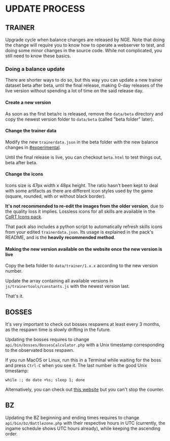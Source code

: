 # UPDATE PROCESS


## TRAINER

Upgrade cycle when balance changes are released by NGE. Note that doing the
change will require you to know how to operate a webserver to test, and doing
some minor changes in the source code. While not complicated, you still need to
know these basics.

### Doing a balance update

There are shorter ways to do so, but this way you can update a new trainer
dataset beta after beta, until the final release, making 0-day releases of the
live version without spending a lot of time on the said release day.

#### Create a new version

As soon as the first beta/rc is released, remove the `data/beta` directory and
copy the newest version folder to `data/beta` (called "beta folder" later).

#### Change the trainer data

Modify the new `trainerdata.json` in the beta folder with the new balance
changes in [#experimental](https://discord.com/channels/542061814704373782/542403024417456138).

Until the final release is live, you can checkout `beta.html` to test things
out, beta after beta.

#### Change the icons

Icons size is 47px width x 48px height. The ratio hasn't been kept to deal with
some artifacts as there are different icon styles used by the game (square, rounded,
with or without black border).

**It's not recommended to re-edit the images from the older version**, due to the
quality loss it implies. Lossless icons for all skills are available in the
[CoRT Icons pack](https://github.com/mascaldotfr/CoRT-icons).

That pack also includes a python script to automatically refresh skills icons from
your edited `trainerdata.json`. Its usage is explained in the pack's README, and
is the **heavily recommended method**.

#### Making the new version available on the website once the new version is live

Copy the beta folder to `data/trainer/1.x.x` according to the new version number.

Update the array containing all available versions in
`js/trainertools/constants.js` with the newest version last.

That's it.


## BOSSES

It's very important to check out bosses respawns at least every 3 months, as
the respawn time is slowly drifting in the future.

Updating the bosses requires to change `api/bin/bosses/BossesCalculator.php`
with a Unix timestamp corresponding to the observated boss respawn.

If you run MacOS or Linux, run this in a Terminal while waiting for the boss
and press `Ctrl-C` when you see it. The last number is the good Unix timestamp:

```shell
while :; do date +%s; sleep 1; done
```

Alternatively, you can check out [this website](https://time.is/Unix_time) but
you can't stop the counter.


## BZ

Updating the BZ beginning and ending times requires to change
`api/bin/bz/Battlezone.php` with their respective hours in UTC (currently, the
ingame schedule shows UTC hours already), while keeping the ascending order.
